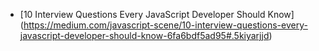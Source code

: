 * [10 Interview Questions Every JavaScript Developer Should Know] (https://medium.com/javascript-scene/10-interview-questions-every-javascript-developer-should-know-6fa6bdf5ad95#.5kiyarjjd)
